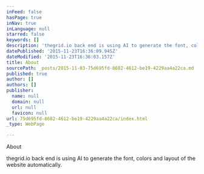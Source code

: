 ```yaml
---
inFeed: false
hasPage: true
inNav: true
inLanguage: null
starred: false
keywords: []
description: 'thegrid.io back end is using AI to generate the font, colors and layout of the website automatically.'
datePublished: '2015-11-23T16:36:09.945Z'
dateModified: '2015-11-23T16:36:03.157Z'
title: About
sourcePath: _posts/2015-11-03-75d695fd-8682-4612-be19-4229aa4a22ca.md
published: true
author: []
authors: []
publisher:
  name: null
  domain: null
  url: null
  favicon: null
url: 75d695fd-8682-4612-be19-4229aa4a22ca/index.html
_type: WebPage

---
```

About

thegrid.io back end is using AI to generate the font, colors and layout of the website automatically.